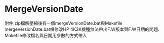 # MergeVersionDate
附件.zip檔解壓縮後有一個mergeVersionDate.bat與Makefile mergeVersionDate.bat檔修改HP 4K2K機種無法帶出F.W版本與F.W日期的問題.  Makefile修改檔名與日期用參數的方式帶入
